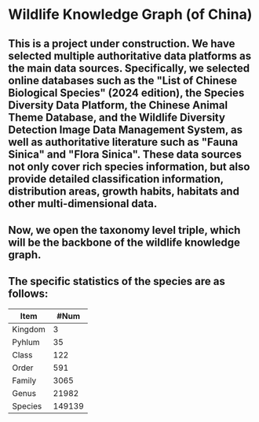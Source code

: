 # Wildlife Knowledge Graph (of China)
## This is a project under construction. We have selected multiple authoritative data platforms as the main data sources. Specifically, we selected online databases such as the "List of Chinese Biological Species" (2024 edition), the Species Diversity Data Platform, the Chinese Animal Theme Database, and the Wildlife Diversity Detection Image Data Management System, as well as authoritative literature such as "Fauna Sinica" and "Flora Sinica". These data sources not only cover rich species information, but also provide detailed classification information, distribution areas, growth habits, habitats and other multi-dimensional data.
## Now, we open the taxonomy level triple, which will be the backbone of the wildlife knowledge graph.

## The specific statistics of the species are as follows:

Item     | #Num
-------- | -----
Kingdom  | 3
Pyhlum  | 35
Class  | 122
Order  | 591
Family | 3065
Genus  | 21982
Species | 149139
